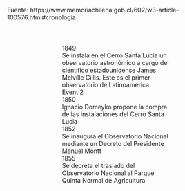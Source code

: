 <!DOCTYPE html>
<html>
<head>
<style>
.timeline {
  position: relative;
  max-width: 250px;
  margin: 0 auto;
  padding: 40px 20px;
}

.timeline::after {
  content: '';
  position: absolute;
  width: 2px;
  background-color: #000;
  top: 0;
  bottom: 0;
  left: 50%;
  margin-left: -1px;
}

.timeline-item {
  position: relative;
  margin-bottom: 30px;
}

.timeline-item::after {
  content: '';
  position: absolute;
  width: 20px;
  height: 20px;
  background-color: #000;
  border-radius: 50%;
  top: 0;
  left: 50%;
  margin-left: -10px;
}

.timeline-content {
  position: relative;
  left: 30px;
}

.timeline-date {
  font-weight: bold;
  margin-bottom: 10px;
}

.timeline-description {
  margin-bottom: 10px;
}

.timeline-item:nth-child(even) .timeline-content {
  left: -50%;
}

.timeline-item:nth-child(odd) .timeline-content {
  left: 60%; /* Adjusted left position for odd items */
}
</style>
</head>
<body>

  <p> Fuente: https://www.memoriachilena.gob.cl/602/w3-article-100576.html#cronologia
  </p>

  <div class="timeline">
    <div class="timeline-item">
      <div class="timeline-content">
        <div class="timeline-date">1849</div>
        <div class="timeline-description">Se instala en el Cerro Santa Lucia un observatorio astronómico a cargo del científico estadounidense James Melville Gillis. Este es el primer observatorio de Latinoamérica</div>
        <div class="timeline-description">Event 2</div>
      </div>
    </div>
    <div class="timeline-item">
      <div class="timeline-content">
        <div class="timeline-date">1850</div>
        <div class="timeline-description">Ignacio Domeyko propone la compra de las instalaciones del Cerro Santa Lucia</div>
      </div>
    </div>
    <div class="timeline-item">
      <div class="timeline-content">
        <div class="timeline-date">1852</div>
        <div class="timeline-description">Se inaugura el Observatorio Nacional mediante un Decreto del Presidente Manuel Montt</div>
      </div>
    </div>
    <div class="timeline-item">
      <div class="timeline-content">
        <div class="timeline-date">1855</div>
        <div class="timeline-description">Se decreta el traslado del Observatorio Nacional al Parque Quinta Normal de Agricultura</div>
      </div>
    </div>
  </div>
</body>
</html>
